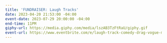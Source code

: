 ```yaml
---
title: 'FUNDRAISER: Laugh Tracks'
date: 2023-04-20 21:53:00 -04:00
event-date: 2023-07-29 20:00:00 -04:00
end-time: 11PM
giphy-url: https://media.giphy.com/media/lszAB3TzFtRaU/giphy.gif
event-url: https://www.eventbrite.com/e/laugh-track-comedy-drag-vogue-music-fundraiser-tickets-670293735607
---
```


